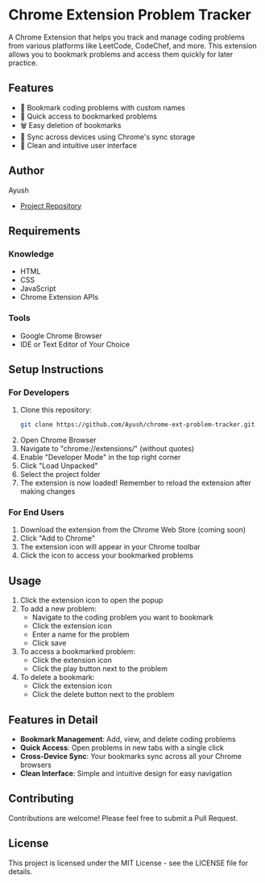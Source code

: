 # Chrome Extension Problem Tracker

A Chrome Extension that helps you track and manage coding problems from various platforms like LeetCode, CodeChef, and more. This extension allows you to bookmark problems and access them quickly for later practice.

## Features
- 🔖 Bookmark coding problems with custom names
- 🎯 Quick access to bookmarked problems
- 🗑️ Easy deletion of bookmarks
- 🔄 Sync across devices using Chrome's sync storage
- 🎨 Clean and intuitive user interface

## Author
Ayush
- [Project Repository](https://github.com/Ayush/chrome-ext-problem-tracker)

## Requirements
### Knowledge
- HTML
- CSS
- JavaScript
- Chrome Extension APIs
### Tools
- Google Chrome Browser
- IDE or Text Editor of Your Choice

## Setup Instructions
### For Developers
1. Clone this repository:
   ```bash
   git clone https://github.com/Ayush/chrome-ext-problem-tracker.git
   ```
2. Open Chrome Browser
3. Navigate to "chrome://extensions/" (without quotes)
4. Enable "Developer Mode" in the top right corner
5. Click "Load Unpacked"
6. Select the project folder
7. The extension is now loaded! Remember to reload the extension after making changes

### For End Users
1. Download the extension from the Chrome Web Store (coming soon)
2. Click "Add to Chrome"
3. The extension icon will appear in your Chrome toolbar
4. Click the icon to access your bookmarked problems

## Usage
1. Click the extension icon to open the popup
2. To add a new problem:
   - Navigate to the coding problem you want to bookmark
   - Click the extension icon
   - Enter a name for the problem
   - Click save
3. To access a bookmarked problem:
   - Click the extension icon
   - Click the play button next to the problem
4. To delete a bookmark:
   - Click the extension icon
   - Click the delete button next to the problem

## Features in Detail
- **Bookmark Management**: Add, view, and delete coding problems
- **Quick Access**: Open problems in new tabs with a single click
- **Cross-Device Sync**: Your bookmarks sync across all your Chrome browsers
- **Clean Interface**: Simple and intuitive design for easy navigation

## Contributing
Contributions are welcome! Please feel free to submit a Pull Request.

## License
This project is licensed under the MIT License - see the LICENSE file for details.
